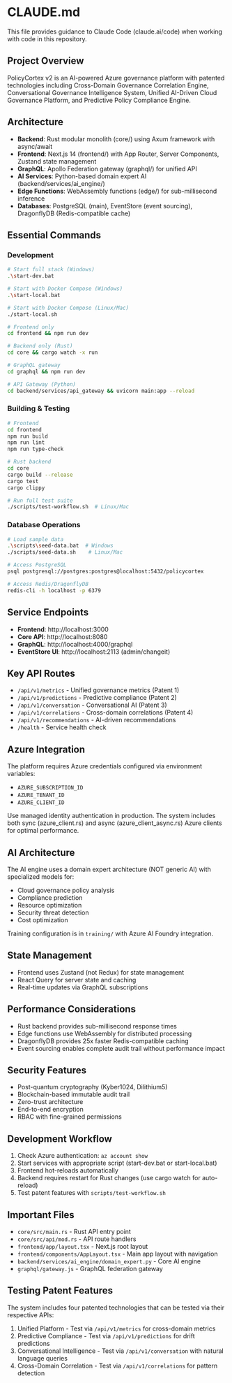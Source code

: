 # CLAUDE.md

This file provides guidance to Claude Code (claude.ai/code) when working with code in this repository.

## Project Overview
PolicyCortex v2 is an AI-powered Azure governance platform with patented technologies including Cross-Domain Governance Correlation Engine, Conversational Governance Intelligence System, Unified AI-Driven Cloud Governance Platform, and Predictive Policy Compliance Engine.

## Architecture
- **Backend**: Rust modular monolith (core/) using Axum framework with async/await
- **Frontend**: Next.js 14 (frontend/) with App Router, Server Components, Zustand state management
- **GraphQL**: Apollo Federation gateway (graphql/) for unified API
- **AI Services**: Python-based domain expert AI (backend/services/ai_engine/)
- **Edge Functions**: WebAssembly functions (edge/) for sub-millisecond inference
- **Databases**: PostgreSQL (main), EventStore (event sourcing), DragonflyDB (Redis-compatible cache)

## Essential Commands

### Development
```bash
# Start full stack (Windows)
.\start-dev.bat

# Start with Docker Compose (Windows)
.\start-local.bat

# Start with Docker Compose (Linux/Mac)
./start-local.sh

# Frontend only
cd frontend && npm run dev

# Backend only (Rust)
cd core && cargo watch -x run

# GraphQL gateway
cd graphql && npm run dev

# API Gateway (Python)
cd backend/services/api_gateway && uvicorn main:app --reload
```

### Building & Testing
```bash
# Frontend
cd frontend
npm run build
npm run lint
npm run type-check

# Rust backend
cd core
cargo build --release
cargo test
cargo clippy

# Run full test suite
./scripts/test-workflow.sh  # Linux/Mac
```

### Database Operations
```bash
# Load sample data
.\scripts\seed-data.bat  # Windows
./scripts/seed-data.sh    # Linux/Mac

# Access PostgreSQL
psql postgresql://postgres:postgres@localhost:5432/policycortex

# Access Redis/DragonflyDB
redis-cli -h localhost -p 6379
```

## Service Endpoints
- **Frontend**: http://localhost:3000
- **Core API**: http://localhost:8080
- **GraphQL**: http://localhost:4000/graphql
- **EventStore UI**: http://localhost:2113 (admin/changeit)

## Key API Routes
- `/api/v1/metrics` - Unified governance metrics (Patent 1)
- `/api/v1/predictions` - Predictive compliance (Patent 2)
- `/api/v1/conversation` - Conversational AI (Patent 3)
- `/api/v1/correlations` - Cross-domain correlations (Patent 4)
- `/api/v1/recommendations` - AI-driven recommendations
- `/health` - Service health check

## Azure Integration
The platform requires Azure credentials configured via environment variables:
- `AZURE_SUBSCRIPTION_ID`
- `AZURE_TENANT_ID`
- `AZURE_CLIENT_ID`

Use managed identity authentication in production. The system includes both sync (azure_client.rs) and async (azure_client_async.rs) Azure clients for optimal performance.

## AI Architecture
The AI engine uses a domain expert architecture (NOT generic AI) with specialized models for:
- Cloud governance policy analysis
- Compliance prediction
- Resource optimization
- Security threat detection
- Cost optimization

Training configuration is in `training/` with Azure AI Foundry integration.

## State Management
- Frontend uses Zustand (not Redux) for state management
- React Query for server state and caching
- Real-time updates via GraphQL subscriptions

## Performance Considerations
- Rust backend provides sub-millisecond response times
- Edge functions use WebAssembly for distributed processing
- DragonflyDB provides 25x faster Redis-compatible caching
- Event sourcing enables complete audit trail without performance impact

## Security Features
- Post-quantum cryptography (Kyber1024, Dilithium5)
- Blockchain-based immutable audit trail
- Zero-trust architecture
- End-to-end encryption
- RBAC with fine-grained permissions

## Development Workflow
1. Check Azure authentication: `az account show`
2. Start services with appropriate script (start-dev.bat or start-local.bat)
3. Frontend hot-reloads automatically
4. Backend requires restart for Rust changes (use cargo watch for auto-reload)
5. Test patent features with `scripts/test-workflow.sh`

## Important Files
- `core/src/main.rs` - Rust API entry point
- `core/src/api/mod.rs` - API route handlers
- `frontend/app/layout.tsx` - Next.js root layout
- `frontend/components/AppLayout.tsx` - Main app layout with navigation
- `backend/services/ai_engine/domain_expert.py` - Core AI engine
- `graphql/gateway.js` - GraphQL federation gateway

## Testing Patent Features
The system includes four patented technologies that can be tested via their respective APIs:
1. Unified Platform - Test via `/api/v1/metrics` for cross-domain metrics
2. Predictive Compliance - Test via `/api/v1/predictions` for drift predictions
3. Conversational Intelligence - Test via `/api/v1/conversation` with natural language queries
4. Cross-Domain Correlation - Test via `/api/v1/correlations` for pattern detection